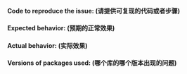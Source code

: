 <!--
Have a question? Ask us on [StackOverflow](https://stackoverflow.com/questions/ask?tags=dvajs).
Found a bug? Please fill out the sections below.
Give enough details and be polite when writing in text. Thanks!
-->

<!--
有问题？请在 [SegmentFault](https://segmentfault.com/t/dva.js) 上提问或者[加微信群互助](https://github.com/dvajs/dva#community)。
发现 bug？请填写以下内容，尽量详细。
-->

#### Code to reproduce the issue: (请提供可复现的代码或者步骤)


#### Expected behavior: (预期的正常效果)


#### Actual behavior: (实际效果)


#### Versions of packages used: (哪个库的哪个版本出现的问题)

